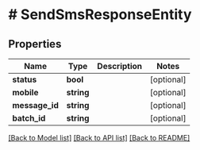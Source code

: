 # # SendSmsResponseEntity

## Properties

Name | Type | Description | Notes
------------ | ------------- | ------------- | -------------
**status** | **bool** |  | [optional]
**mobile** | **string** |  | [optional]
**message_id** | **string** |  | [optional]
**batch_id** | **string** |  | [optional]

[[Back to Model list]](../../README.md#models) [[Back to API list]](../../README.md#endpoints) [[Back to README]](../../README.md)
